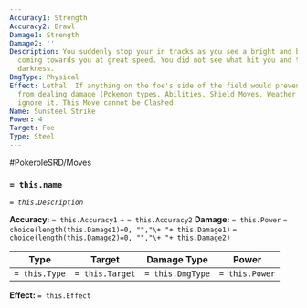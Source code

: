 ```yaml
---
Accuracy1: Strength
Accuracy2: Brawl
Damage1: Strength
Damage2: ''
Description: You suddenly stop your in tracks as you see a bright and blinding light
  coming towards you at great speed. You did not see what hit you and then it's all
  darkness.
DmgType: Physical
Effect: Lethal. If anything on the foe's side of the field would prevent this move
  from dealing damage (Pokemon types. Abilities. Shield Moves. Weather. Or Barriers.)
  ignore it. This Move cannot be Clashed.
Name: Sunsteel Strike
Power: 4
Target: Foe
Type: Steel
---
```


#PokeroleSRD/Moves

### `= this.name` 
*`= this.Description`*

**Accuracy:** `= this.Accuracy1` + `= this.Accuracy2`
**Damage:** `= this.Power` `= choice(length(this.Damage1)=0, "","\+ "+ this.Damage1)` `= choice(length(this.Damage2)=0, "","\+ "+ this.Damage2)`

| Type          | Target          | Damage Type          | Power          |
| ------------- | --------------- | ---------------- | -------------- |
| `= this.Type` | `= this.Target` | `= this.DmgType` | `= this.Power` | 

**Effect:** `= this.Effect`